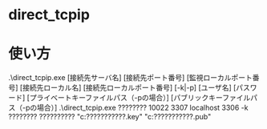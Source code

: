 # direct_tcpip
# 使い方
.\direct_tcpip.exe [接続先サーバ名] [接続先ポート番号] [監視ローカルポート番号] [接続先ローカル名] [接続先ローカルポート番号] [-k|-p] [ユーザ名] [パスワード] [プライベートキーファイルパス（-pの場合）] [パブリックキーファイルパス（-pの場合）]
.\direct_tcpip.exe ???????? 10022 3307 localhost 3306 -k ???????? ?????????? "c:\???????????.key" "c:\???????????.pub"

